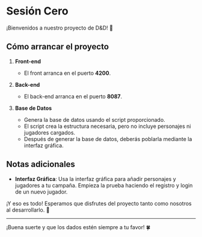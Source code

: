 # Sesión Cero

¡Bienvenidos a nuestro proyecto de D&D! 🐉

## Cómo arrancar el proyecto

1. **Front-end**
   - El front arranca en el puerto **4200**.
  
2. **Back-end**
   - El back-end arranca en el puerto **8087**.

3. **Base de Datos**
   - Genera la base de datos usando el script proporcionado.
   - El script crea la estructura necesaria, pero no incluye personajes ni jugadores cargados.
   - Después de generar la base de datos, deberás poblarla mediante la interfaz gráfica.

## Notas adicionales

- **Interfaz Gráfica**: Usa la interfaz gráfica para añadir personajes y jugadores a tu campaña. Empieza la prueba haciendo el registro y login de un nuevo jugador.


¡Y eso es todo! Esperamos que disfrutes del proyecto tanto como nosotros al desarrollarlo. 🎲

---
¡Buena suerte y que los dados estén siempre a tu favor! 🍀

